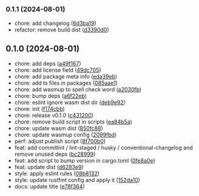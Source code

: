 ## <small>0.1.1 (2024-08-01)</small>

* chore: add changelog ([6d3ba19](https://github.com/rainbowatcher/toml-edit-js/commit/6d3ba19))
* refactor: remove build dist ([d3390d0](https://github.com/rainbowatcher/toml-edit-js/commit/d3390d0))



## 0.1.0 (2024-08-01)

* chore: add deps ([a49f167](https://github.com/rainbowatcher/toml-edit-js/commit/a49f167))
* chore: add license field ([49dc705](https://github.com/rainbowatcher/toml-edit-js/commit/49dc705))
* chore: add package meta info ([eda39eb](https://github.com/rainbowatcher/toml-edit-js/commit/eda39eb))
* chore: add ts files in packages ([085aae1](https://github.com/rainbowatcher/toml-edit-js/commit/085aae1))
* chore: add wasmup to spell check word ([a2030fb](https://github.com/rainbowatcher/toml-edit-js/commit/a2030fb))
* chore: bump deps ([a6f22eb](https://github.com/rainbowatcher/toml-edit-js/commit/a6f22eb))
* chore: eslint ignore wasm dist dir ([deb9e92](https://github.com/rainbowatcher/toml-edit-js/commit/deb9e92))
* chore: init ([f174cbb](https://github.com/rainbowatcher/toml-edit-js/commit/f174cbb))
* chore: release v0.1.0 ([c431200](https://github.com/rainbowatcher/toml-edit-js/commit/c431200))
* chore: remove build script in scripts ([ea84b5a](https://github.com/rainbowatcher/toml-edit-js/commit/ea84b5a))
* chore: update wasm dist ([850fc88](https://github.com/rainbowatcher/toml-edit-js/commit/850fc88))
* chore: update wasmup config ([2099fbd](https://github.com/rainbowatcher/toml-edit-js/commit/2099fbd))
* perf: adjust publish script ([8f700b0](https://github.com/rainbowatcher/toml-edit-js/commit/8f700b0))
* feat: add commitlint / lint-staged / husky / conventional-changelog and remove unused deps ([bc28999](https://github.com/rainbowatcher/toml-edit-js/commit/bc28999))
* feat: add script to bump version in cargo.toml ([0fe8a0e](https://github.com/rainbowatcher/toml-edit-js/commit/0fe8a0e))
* feat: update dist ([d6283e9](https://github.com/rainbowatcher/toml-edit-js/commit/d6283e9))
* style: apply eslint rules ([08b8132](https://github.com/rainbowatcher/toml-edit-js/commit/08b8132))
* style: update rustfmt config and apply it ([152da10](https://github.com/rainbowatcher/toml-edit-js/commit/152da10))
* docs: update title ([e78f364](https://github.com/rainbowatcher/toml-edit-js/commit/e78f364))



